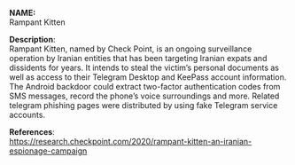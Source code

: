 **NAME:**  
Rampant Kitten

 
**Description**:   
Rampant Kitten, named by Check Point, is an ongoing surveillance operation by Iranian entities that has been targeting Iranian expats and dissidents for years. It intends to steal the victim’s personal documents as well as access to their Telegram Desktop and KeePass account information. The Android backdoor could extract two-factor authentication codes from SMS messages, record the phone’s voice surroundings and more. Related telegram phishing pages were distributed by using fake Telegram service accounts.

  
**References**:  
https://research.checkpoint.com/2020/rampant-kitten-an-iranian-espionage-campaign
